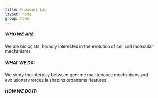 ```yaml
---
title: Fumasoni Lab
layout: home
group: home
---
```

<h5>WHO WE ARE:</h5> We are biologists, broadly interested in the evolution of cell and molecular mechanisms. <br>
<h5>WHAT WE DO:</h5> We study the interplay between genome maintenance mechanisms and evolutionary forces in shaping organismal features.<br>
<h5>HOW WE DO IT:</h5>
